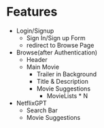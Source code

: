 # Features

- Login/Signup
  - Sign In/Sign up Form
  - redirect to Browse Page
- Browse(after Authentication)
  - Header
  - Main Movie
    - Trailer in Background
    - Title & Description
    - Movie Suggestions
      - MovieLists \* N
- NetflixGPT
  - Search Bar
  - Movie Suggestions
